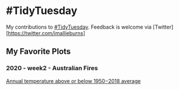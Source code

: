 # #TidyTuesday

My contributions to [#TidyTuesday](https://twitter.com/search?q=%23tidytuesday&src=typed_query).  Feedback is welcome via [Twitter][https://twitter.com/imallieburns]

## My Favorite Plots
### 2020 - week2 - Australian Fires
[Annual temperature above or below 1950−2018 average](./img/2020/2020_2_AustralianFires_1.pdf)


